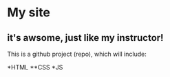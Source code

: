 # My site
## it's awsome, just like my instructor!

This is a github project (repo), which will include:

*HTML
**CSS
*JS
